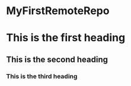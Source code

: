 MyFirstRemoteRepo
=================

# This is the first heading
## This is the second heading
### This is the third heading